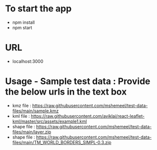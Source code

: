 # To start the app
- npm install
- npm start

# URL
- localhost:3000

# Usage - Sample test data : Provide the below urls in the text box
- kmz file : https://raw.githubusercontent.com/mshemeel/test-data-files/main/sample.kmz
- kml file : https://raw.githubusercontent.com/aviklai/react-leaflet-kml/master/src/assets/example1.kml
- shape file : https://raw.githubusercontent.com/mshemeel/test-data-files/main/layer.zip
- shape file : https://raw.githubusercontent.com/mshemeel/test-data-files/main/TM_WORLD_BORDERS_SIMPL-0.3.zip

